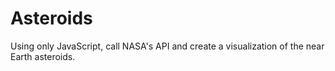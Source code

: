 # Asteroids
Using only JavaScript, call NASA's API and create a visualization of the near Earth asteroids.
